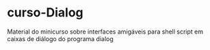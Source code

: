 # curso-Dialog
Material do minicurso sobre interfaces amigáveis para shell script em caixas de diálogo do programa dialog
